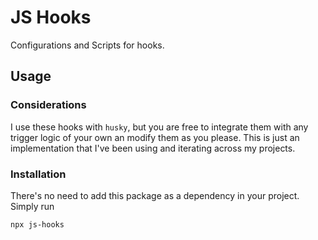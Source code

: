 # JS Hooks <!-- omit in toc -->
Configurations and Scripts for hooks.

## Usage

### Considerations
I use these hooks with `husky`, but you are free to integrate them with any trigger logic of your own an modify them as you please. This is just an implementation that I've been using and iterating across my projects.

### Installation
There's no need to add this package as a dependency in your project. Simply run
```sh
npx js-hooks
```
